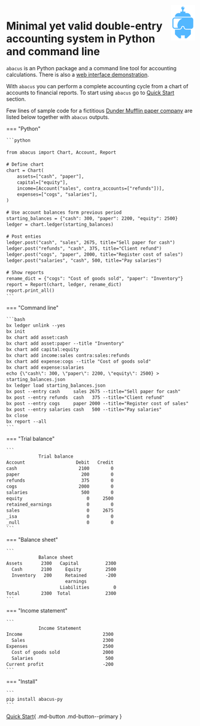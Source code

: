<img width="64" align="right" src="assets/robot.png">

# Minimal yet valid double-entry accounting system in Python and command line

`abacus` is an Python package and  a command line tool for accounting calculations. 
There is also a [web interface demonstration](https://abacus.streamlit.app/). 


With `abacus` you can perform a complete accounting cycle
from a chart of accounts to financial reports.
To start using `abacus` go to [Quick Start](quick_start.md) section.

Few lines of sample code for a fictitious [Dunder Mufflin paper company](https://en.wikipedia.org/wiki/Dunder_Mifflin) are listed below together with `abacus` outputs.

=== "Python"

    ```python

    from abacus import Chart, Account, Report

    # Define chart
    chart = Chart(
        assets=["cash", "paper"],
        capital=["equity"],
        income=[Account("sales", contra_accounts=["refunds"])],
        expenses=["cogs", "salaries"],
    )

    # Use account balances form previous period
    starting_balances = {"cash": 300, "paper": 2200, "equity": 2500}
    ledger = chart.ledger(starting_balances)

    # Post enties
    ledger.post("cash", "sales", 2675, title="Sell paper for cash")
    ledger.post("refunds", "cash", 375, title="Client refund")
    ledger.post("cogs", "paper", 2000, title="Register cost of sales")
    ledger.post("salaries", "cash", 500, title="Pay salaries")

    # Show reports
    rename_dict = {"cogs": "Cost of goods sold", "paper": "Inventory"}
    report = Report(chart, ledger, rename_dict)
    report.print_all()
    ```

=== "Command line"

    ```bash
    bx ledger unlink --yes
    bx init
    bx chart add asset:cash
    bx chart add asset:paper --title "Inventory"
    bx chart add capital:equity
    bx chart add income:sales contra:sales:refunds
    bx chart add expense:cogs --title "Cost of goods sold"
    bx chart add expense:salaries
    echo {\"cash\": 300, \"paper\": 2200, \"equity\": 2500} > starting_balances.json
    bx ledger load starting_balances.json
    bx post --entry cash     sales 2675 --title="Sell paper for cash"
    bx post --entry refunds  cash   375 --title="Client refund"
    bx post --entry cogs     paper 2000 --title="Register cost of sales"
    bx post --entry salaries cash   500 --title="Pay salaries"
    bx close
    bx report --all
    ```

=== "Trial balance"

    ```
                Trial balance
    Account                   Debit   Credit
    cash                       2100        0
    paper                       200        0
    refunds                     375        0
    cogs                       2000        0
    salaries                    500        0
    equity                        0     2500
    retained_earnings             0        0
    sales                         0     2675
    _isa                          0        0
    _null                         0        0
    ```

=== "Balance sheet"

    ```
                Balance sheet
    Assets       2300   Capital          2300
      Cash       2100     Equity         2500
      Inventory   200     Retained       -200
                          earnings
                        Liabilities         0
    Total        2300  Total             2300
    ```

=== "Income statement"

    ```
                Income Statement
    Income                              2300
      Sales                             2300
    Expenses                            2500
      Cost of goods sold                2000
      Salaries                           500
    Current profit                      -200
    ```

=== "Install"

    ```
    pip install abacus-py
    ```

[Quick Start](quick_start.md){ .md-button .md-button--primary }
